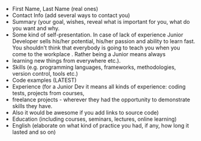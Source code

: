 - First Name, Last Name (real ones)
- Contact Info (add several ways to contact you)
- Summary (your goal, wishes, reveal what is important for you, what do you want and why.
- Some kind of self-presentation. In case of lack of experience  Junior Developer sells his/her potential, his/her passion and ability to learn fast. You shouldn't think that everybody is going to teach you when you come to the workplace . Rather being a Junior means always
- learning new things from everywhere etc.).
- Skills (e.g. programming languages, frameworks, methodologies, version control, tools etc.)
- Code examples (LATEST)
- Experience (for a Junior Dev it means all kinds of experience: coding tests, projects from courses,
- freelance projects - wherever they had the opportunity to demonstrate skills they have.
- Also it would be awesome if you add links to source code)
- Education (including courses, seminars, lectures, online learning)
- English (elaborate on what kind of practice you had, if any, how long it lasted and so on)
